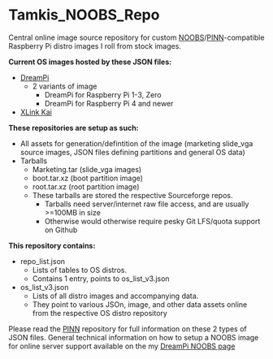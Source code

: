 # Tamkis_NOOBS_Repo
Central online image source repository for custom [NOOBS](https://www.raspberrypi.org/downloads/noobs/)/[PINN](https://github.com/procount/pinn)-compatible Raspberry Pi distro images I roll from stock images.
 
**Current OS images hosted by these JSON files:**
- [DreamPi](https://sourceforge.net/projects/dreampi-noobs/)
  - 2 variants of image
    - DreamPi for Raspberry Pi 1-3, Zero
	- DreamPi for Raspberry Pi 4 and newer
- [XLink Kai](https://sourceforge.net/projects/xlink-kai-noobs/upload/)

**These repositories are setup as such:**
- All assets for generation/defintition of the image (marketing slide_vga source images, JSON files defining partitions and general OS data)
- Tarballs
  - Marketing.tar (slide_vga images)
  - boot.tar.xz (boot partition image)
  - root.tar.xz (root partition image)
  - These tarballs are stored the respective Sourceforge repos.
     - Tarballs need server/internet raw file access, and are usually >=100MB in size
	 - Otherwise would otherwise require pesky Git LFS/quota support on Github

**This repository contains:**
- repo_list.json
  - Lists of tables to OS distros.
  - Contains 1 entry, points to os_list_v3.json
- os_list_v3.json
  - Lists of all distro images and accompanying data.
  - They point to various JSOn, image, and other data assets online from the respective OS distro repository

Please read the [PINN](https://github.com/procount/pinn) repository for full information on these 2 types of JSON files.
General technical information on how to setup a NOOBS image for online server support available on the my [DreamPi NOOBS page](https://www.eaglesoftltd.com/retro/sega-dreamcast/dreampi-noobs-image)
